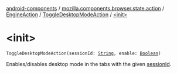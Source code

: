 [android-components](../../../index.md) / [mozilla.components.browser.state.action](../../index.md) / [EngineAction](../index.md) / [ToggleDesktopModeAction](index.md) / [&lt;init&gt;](./-init-.md)

# &lt;init&gt;

`ToggleDesktopModeAction(sessionId: `[`String`](https://kotlinlang.org/api/latest/jvm/stdlib/kotlin/-string/index.html)`, enable: `[`Boolean`](https://kotlinlang.org/api/latest/jvm/stdlib/kotlin/-boolean/index.html)`)`

Enables/disables desktop mode in the tabs with the given [sessionId](session-id.md).

